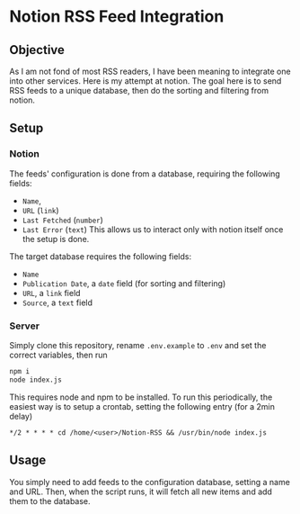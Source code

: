 # Notion RSS Feed Integration

## Objective
As I am not fond of most RSS readers, I have been meaning to integrate one into other services. Here is my attempt at notion.
The goal here is to send RSS feeds to a unique database, then do the sorting and filtering from notion.

## Setup
### Notion
The feeds' configuration is done from a database, requiring the following fields:
- `Name`,
- `URL` (`link`)
- `Last Fetched` (`number`)
- `Last Error` (`text`)
This allows us to interact only with notion itself once the setup is done.

The target database requires the following fields:
- `Name`
- `Publication Date`, a `date` field (for sorting and filtering)
- `URL`, a `link` field
- `Source`, a `text` field

### Server
Simply clone this repository, rename `.env.example` to `.env` and set the correct variables, then run
```bash
npm i
node index.js
```
This requires node and npm to be installed.
To run this periodically, the easiest way is to setup a crontab, setting the following entry (for a 2min delay)
```cron
*/2 * * * * cd /home/<user>/Notion-RSS && /usr/bin/node index.js
```

## Usage
You simply need to add feeds to the configuration database, setting a name and URL.
Then, when the script runs, it will fetch all new items and add them to the database.
